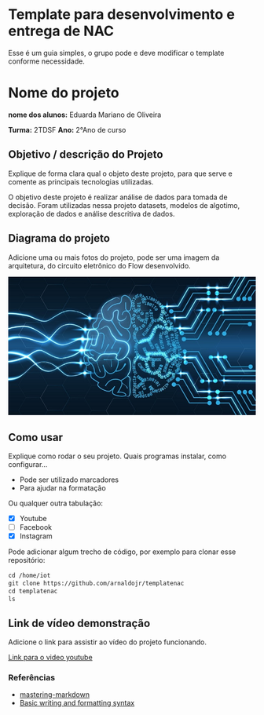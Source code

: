# Template para desenvolvimento e entrega de NAC

Esse é um guia simples, o grupo pode e deve modificar o template conforme necessidade. 

# Nome do projeto

**nome dos alunos:**
Eduarda Mariano de Oliveira  

**Turma:**
2TDSF
**Ano:**
2°Ano de curso

## Objetivo / descrição do Projeto

Explique de forma clara qual o objeto deste projeto, para que serve e comente as principais tecnologias utilizadas. 

O objetivo deste projeto é realizar análise de dados para tomada de decisão. Foram utilizadas nessa projeto datasets, modelos de algotimo, exploração de dados e  análise descritiva de dados.



## Diagrama do projeto

Adicione uma ou mais fotos do projeto, pode ser uma imagem da arquitetura, do circuito eletrônico do Flow desenvolvido. 

<img src="/imagem.jpg" width="550">


## Como usar 

Explique como rodar o seu projeto. Quais programas instalar, como configurar... 

* Pode ser utilizado marcadores
* Para ajudar na formatação

Ou qualquer outra tabulação:

- [x] Youtube
- [ ] Facebook 
- [x] Instagram

Pode adicionar algum trecho de código, por exemplo para clonar esse repositório:

    cd /home/iot
    git clone https://github.com/arnaldojr/templatenac
    cd templatenac
    ls


## Link de vídeo demonstração

Adicione o link para assistir ao vídeo do projeto funcionando.

[Link para o video youtube](https://www.youtube.com/watch?v=xva71wynxS0)


### Referências 

* [mastering-markdown](https://guides.github.com/features/mastering-markdown/)
* [Basic writing and formatting syntax](https://docs.github.com/en/github/writing-on-github/getting-started-with-writing-and-formatting-on-github/basic-writing-and-formatting-syntax)
